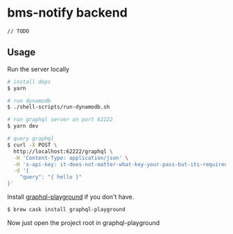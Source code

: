 # bms-notify backend

`// TODO`

## Usage

Run the server locally

```sh
# install deps
$ yarn

# run dynamodb
$ ./shell-scripts/run-dynamodb.sh

# run graphql server on port 62222
$ yarn dev

# query graphql
$ curl -X POST \
  http://localhost:62222/graphql \
  -H 'Content-Type: application/json' \
  -H 'x-api-key: it-does-not-matter-what-key-your-pass-but-its-required' \
  -d '{
	"query": "{ hello }"
}'
```

Install [graphql-playground](https://github.com/prisma/graphql-playground) if you don't have.

```sh
$ brew cask install graphql-playground
```

Now just open the project root in graphql-playground
